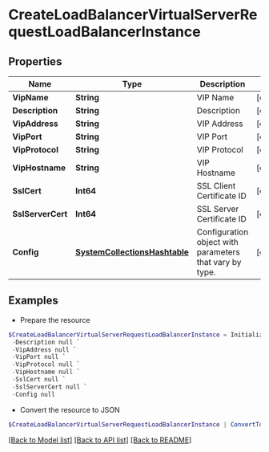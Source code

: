 # CreateLoadBalancerVirtualServerRequestLoadBalancerInstance
## Properties

Name | Type | Description | Notes
------------ | ------------- | ------------- | -------------
**VipName** | **String** | VIP Name | [optional] 
**Description** | **String** | Description | [optional] 
**VipAddress** | **String** | VIP Address | [optional] 
**VipPort** | **String** | VIP Port | [optional] 
**VipProtocol** | **String** | VIP Protocol | [optional] 
**VipHostname** | **String** | VIP Hostname | [optional] 
**SslCert** | **Int64** | SSL Client Certificate ID | [optional] 
**SslServerCert** | **Int64** | SSL Server Certificate ID | [optional] 
**Config** | [**SystemCollectionsHashtable**](.md) | Configuration object with parameters that vary by type. | [optional] 

## Examples

- Prepare the resource
```powershell
$CreateLoadBalancerVirtualServerRequestLoadBalancerInstance = Initialize-PSOpenAPIToolsCreateLoadBalancerVirtualServerRequestLoadBalancerInstance  -VipName null `
 -Description null `
 -VipAddress null `
 -VipPort null `
 -VipProtocol null `
 -VipHostname null `
 -SslCert null `
 -SslServerCert null `
 -Config null
```

- Convert the resource to JSON
```powershell
$CreateLoadBalancerVirtualServerRequestLoadBalancerInstance | ConvertTo-JSON
```

[[Back to Model list]](../README.md#documentation-for-models) [[Back to API list]](../README.md#documentation-for-api-endpoints) [[Back to README]](../README.md)

